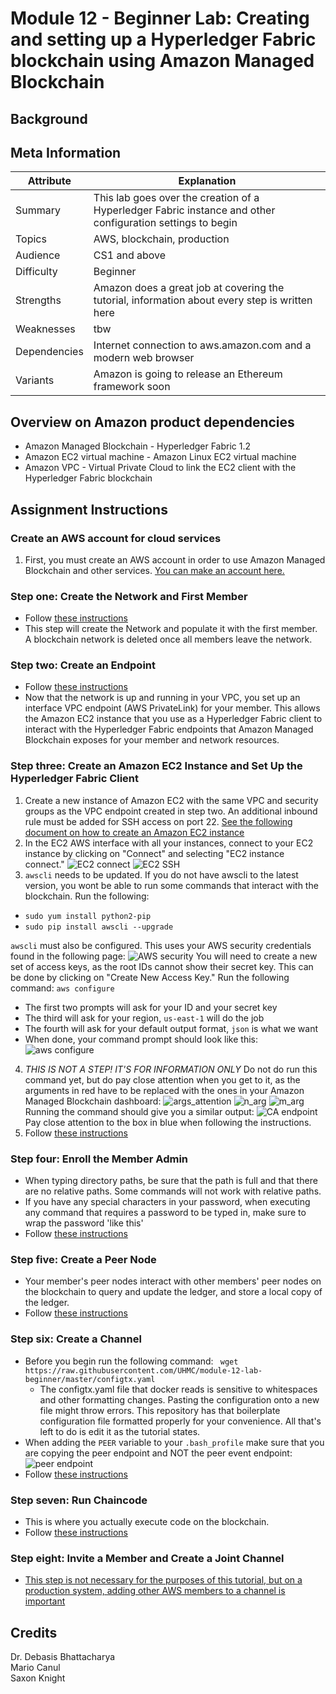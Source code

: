 # Module 12 - Beginner Lab: Creating and setting up a Hyperledger Fabric blockchain using Amazon Managed Blockchain

## Background

## Meta Information
| Attribute | Explanation |
| - | - |
| Summary | This lab goes over the creation of a Hyperledger Fabric instance and other configuration settings to begin |
| Topics | AWS, blockchain, production |
| Audience | CS1 and above |
| Difficulty | Beginner |
| Strengths | Amazon does a great job at covering the tutorial, information about every step is written here |
| Weaknesses | tbw |
| Dependencies | Internet connection to aws.amazon.com and a modern web browser |
| Variants | Amazon is going to release an Ethereum framework soon |

## Overview on Amazon product dependencies
* Amazon Managed Blockchain - Hyperledger Fabric 1.2 
* Amazon EC2 virtual machine - Amazon Linux EC2 virtual machine
* Amazon VPC - Virtual Private Cloud to link the EC2 client with the Hyperledger Fabric blockchain

## Assignment Instructions
### Create an AWS account for cloud services
1. First, you must create an AWS account in order to use Amazon Managed Blockchain and other services. [You can make an account here.](https://aws.amazon.com/resources/create-account/)

### Step one: Create the Network and First Member
* Follow [these instructions](https://docs.aws.amazon.com/managed-blockchain/latest/managementguide/get-started-create-network.html)
* This step will create the Network and populate it with the first member. A blockchain network is deleted once all members leave the network.

### Step two: Create an Endpoint
* Follow [these instructions](https://docs.aws.amazon.com/managed-blockchain/latest/managementguide/get-started-create-endpoint.html)
* Now that the network is up and running in your VPC, you set up an interface VPC endpoint (AWS PrivateLink) for your member. This allows the Amazon EC2 instance that you use as a Hyperledger Fabric client to interact with the Hyperledger Fabric endpoints that Amazon Managed Blockchain exposes for your member and network resources.  

### Step three: Create an Amazon EC2 Instance and Set Up the Hyperledger Fabric Client
1. Create a new instance of Amazon EC2 with the same VPC and security groups as the VPC endpoint created in step two. An additional inbound rule must be added for SSH access on port 22. [See the following document on how to create an Amazon EC2 instance](https://docs.aws.amazon.com/efs/latest/ug/gs-step-one-create-ec2-resources.html)
2. In the EC2 AWS interface with all your instances, connect to your EC2 instance by clicking on "Connect" and selecting "EC2 instance connect."
![EC2 connect](/res/EC2_connect.PNG)
![EC2 SSH](/res/EC2_SSH.PNG)
3. `awscli` needs to be updated. If you do not have awscli to the latest version, you wont be able to run some commands that interact with the blockchain. Run the following:
* ``sudo yum install python2-pip``
* ``sudo pip install awscli --upgrade``

`awscli` must also be configured. This uses your AWS security credentials found in the following page:
![AWS security](/res/access_keys.PNG)
You will need to create a new set of access keys, as the root IDs cannot show their secret key. This can be done by clicking on "Create New Access Key." Run the following command:
``aws configure``
* The first two prompts will ask for your ID and your secret key
* The third will ask for your region, `us-east-1` will do the job
* The fourth will ask for your default output format, `json` is what we want
* When done, your command prompt should look like this:
![aws configure](/res/aws_configure.PNG)
4. *THIS IS NOT A STEP! IT'S FOR INFORMATION ONLY* Do not do run this command yet, but do pay close attention when you get to it, as the arguments in red have to be replaced with the ones in your Amazon Managed Blockchain dashboard:
![args_attention](/res/args_attention.PNG)
![n_arg](/res/n_arg.PNG)
![m_arg](/res/m_arg.PNG)
Running the command should give you a similar output:
![CA endpoint](/res/ca_endpoint.PNG)
Pay close attention to the box in blue when following the instructions.
5. Follow [these instructions](https://docs.aws.amazon.com/managed-blockchain/latest/managementguide/get-started-create-client.html)

### Step four: Enroll the Member Admin
* When typing directory paths, be sure that the path is full and that there are no relative paths. Some commands will not work with relative paths.
* If you have any special characters in your password, when executing any command that requires a password to be typed in, make sure to wrap the password 'like this'
* Follow [these instructions](https://docs.aws.amazon.com/managed-blockchain/latest/managementguide/get-started-enroll-admin.html)

### Step five: Create a Peer Node
* Your member's peer nodes interact with other members' peer nodes on the blockchain to query and update the ledger, and store a local copy of the ledger.
* Follow [these instructions](https://docs.aws.amazon.com/managed-blockchain/latest/managementguide/get-started-create-peer-node.html)

### Step six: Create a Channel
* Before you begin run the following command:
`` wget https://raw.githubusercontent.com/UHMC/module-12-lab-beginner/master/configtx.yaml``
	* The configtx.yaml file that docker reads is sensitive to whitespaces and other formatting changes. Pasting the configuration onto a new file might throw errors. This repository has that boilerplate configuration file formatted properly for your convenience. All that's left to do is edit it as the tutorial states.
* When adding the `PEER` variable to your `.bash_profile` make sure that you are copying the peer endpoint and NOT the peer event endpoint:
![peer endpoint](/res/peer_endpoint.PNG)
* Follow [these instructions](https://docs.aws.amazon.com/managed-blockchain/latest/managementguide/get-started-create-channel.html)
### Step seven: Run Chaincode
* This is where you actually execute code on the blockchain. 
* Follow [these instructions](https://docs.aws.amazon.com/managed-blockchain/latest/managementguide/get-started-chaincode.html)

### Step eight: Invite a Member and Create a Joint Channel
* [This step is not necessary for the purposes of this tutorial, but on a production system, adding other AWS members to a channel is important](https://docs.aws.amazon.com/managed-blockchain/latest/managementguide/get-started-joint-channel.html)


## Credits
Dr. Debasis Bhattacharya  
Mario Canul  
Saxon Knight  
